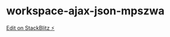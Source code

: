 # workspace-ajax-json-mpszwa

[Edit on StackBlitz ⚡️](https://stackblitz.com/edit/workspace-ajax-json-mpszwa)